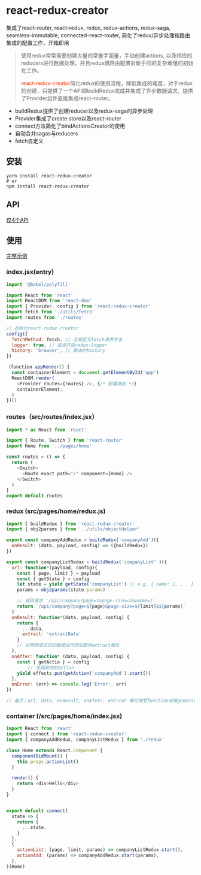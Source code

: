 react-redux-creator
=====================
集成了react-router, react-redux, redux, redux-actions, redux-saga, seamless-immutable, connected-react-router, 简化了redux/异步处理和路由集成的配置工作，开箱即用



> 使用redux常常需要创建大量的常量字面量，手动创建actions, 以及相应的reducers进行数据处理，并且redux跟路由配置对新手的的复杂难懂的初始化工作。
>
> <font color="#f30">react-redux-creator</font>简化redux的使用流程，降低集成的难度，对于redux的创建，只提供了一个API即buildRedux完成并集成了异步数据请求。提供了Provider组件直接集成react-router。




* buildRedux提供了创建reducer以及redux-saga的异步处理
* Provider集成了create store以及react-router
* connect方法简化了bindActionsCreator的使用
* 自动合并sagas与reducers
* fetch自定义




## 安装

```terminal
yarn install react-redux-creator
# or
npm install react-redux-creator
```



## API

[仅4个API](./API.md)




## 使用 

[完整示例](https://github.com/joyerz/react-redux-creator/tree/examples)  
 
### index.jsx(entry)

```javascript
import '@babel/polyfill'

import React from 'react'
import ReactDOM from 'react-dom'
import { Provider, config } from 'react-redux-creator'
import fetch from './utils/fetch'
import routes from './routes'

// 初始化react-redux-creator
config({
  fetchMethod: fetch, // 全局定义fetch请求方法
  logger: true, // 是否开启redux-logger
  history: 'browser', // 路由的history
})

（function appRender() {
  const containerElement = document.getElementById('app')
  ReactDOM.render(
    <Provider routes={routes} />, {/* 配置路由 */}
    containerElement,
  )
})()


```




### routes（src/routes/index.jsx）



```javascript
import * as React from 'react'

import { Route, Switch } from 'react-router' 
import Home from '../pages/home'

const routes = () => {
  return (
    <Switch>
      <Route exact path="/" component={Home} />
    </Switch>
  )
}
export default routes
```





### redux (src/pages/home/redux.js)



```javascript
import { buildRedux } from 'react-redux-creator'
import { obj2params } from '../utils/objectHelper'

export const companyAddRedux = buildRedux('companyAdd')({
  onResult: (data, payload, config) => ({buildRedux})
})

export const companyListRedux = buildRedux('companyList' )({
  url: function*(payload, config){
    const { page, limit } = payload
    const { getState } = config
    let state = yield getState('companyList') // e.g. { name: 1, ... }
    params = obj2params(state.params)

    // 返回请求 '/api/company?page=1&page-size=10&name=1'
    return `/api/company?page=${page}&page-size=${limit}&${params}` 
  }
  onResult: function*(data, payload, config) {
   	return {
      ...data,
      extract: 'extractData'
    }
  	// 对网络请求后的数据进行添加额外extract属性
  },
  onAfter: function* (data, payload, config) {
    const { getActio } = config
		// 发起其他的action
    yield effects.put(getAction('companyAdd').start()) 
  },
  onError: (err) => console.log('Error', err)
})

// 备注：url, data, onResult, onAfetr, onError 都可接受function或者generator function, 如果有异步处理，请使用function* 配合yield使用

```




### container (/src/pages/home/index.jsx)



```javascript
import React from 'react'
import { connect } from 'react-redux-creator'
import { companyAddRedux, companyListRedux } from './redux'

class Home extends React.Component {
  componentDidMount() {
    this.props.actionList()
  }

  render() {
    return <div>Hello</div>
  }
}


export default connect(
  state => {
    return {
      ...state,
    }
  },
  {
    actionList: (page, limit, params) => companyListRedux.start(),
    actionAdd: (params) => companyAddRedux.start(params),
  },
)(Home)
```



